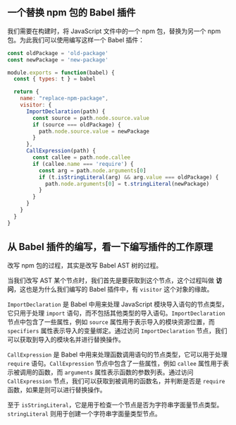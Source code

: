 ## 一个替换 npm 包的 Babel 插件

我们需要在构建时，将 JavaScript 文件中的一个 npm 包，替换为另一个 npm 包。为此我们可以使用编写这样一个 Babel 插件：

```js
const oldPackage = 'old-package'
const newPackage = 'new-package'

module.exports = function(babel) {
  const { types: t } = babel

  return {
    name: "replace-npm-package",
    visitor: {
      ImportDeclaration(path) {
        const source = path.node.source.value
        if (source === oldPackage) {
          path.node.source.value = newPackage
        }
      },
      CallExpression(path) {
        const callee = path.node.callee
        if (callee.name === 'require') {
          const arg = path.node.arguments[0]
          if (t.isStringLiteral(arg) && arg.value === oldPackage) {
            path.node.arguments[0] = t.stringLiteral(newPackage)
          }
        }
      }
    }
  }
}
```

## 从 Babel 插件的编写，看一下编写插件的工作原理

改写 npm 包的过程，其实是改写 Babel AST 树的过程。

当我们改写 AST 某个节点时，我们首先是要获取到这个节点，这个过程叫做 **访问**，这也是为什么我们编写的 Babel 插件中，有 `visitor` 这个对象的缘故。

`ImportDeclaration` 是 Babel 中用来处理 JavaScript 模块导入语句的节点类型，它只用于处理 `import` 语句，而不包括其他类型的导入语句。`ImportDeclaration` 节点中包含了一些属性，例如 `source` 属性用于表示导入的模块资源位置，而 `specifiers` 属性表示导入的变量绑定。通过访问 `ImportDeclaration` 节点，我们可以获取到导入的模块名并进行替换操作。

`CallExpression` 是 Babel 中用来处理函数调用语句的节点类型，它可以用于处理 `require` 语句。`CallExpression` 节点中包含了一些属性，例如 `callee` 属性用于表示被调用的函数，而 `arguments` 属性表示函数的参数列表。通过访问 `CallExpression` 节点，我们可以获取到被调用的函数名，并判断是否是 `require` 函数，如果是则可以进行替换操作。

至于 `isStringLiteral`，它是用于检查一个节点是否为字符串字面量节点类型。`stringLiteral` 则用于创建一个字符串字面量类型节点。
